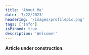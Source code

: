 ```yaml
---
title: 'About Me'
date: '7/22/2023'
headerImg: '/images/profilepic.png'
tags: ['Info']
isPinned: true
description: 'Welcome!'
---
```


**Article under construction.**